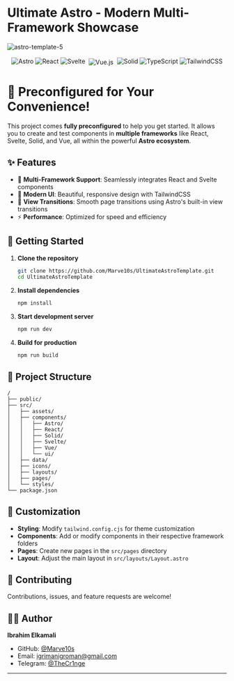 # Ultimate Astro - Modern Multi-Framework Showcase
![astro-template-5](https://github.com/user-attachments/assets/19ceca2e-af6f-498a-b1e1-00f36718fc48)

<div display="flex" align="center">

![Astro](https://img.shields.io/badge/Astro-0C1222?style=for-the-badge&logo=astro&logoColor=FDFDFE)
![React](https://img.shields.io/badge/React-20232A?style=for-the-badge&logo=react&logoColor=61DAFB)
![Svelte](https://img.shields.io/badge/Svelte-4A4A55?style=for-the-badge&logo=svelte&logoColor=FF3E00)
<img src="https://img.shields.io/badge/Vue.js-35495E?style=for-the-badge&logo=vue.js&logoColor=4FC08D" alt="Vue.js" style="vertical-align: middle; margin: 4px;" />
![Solid](https://img.shields.io/badge/Solid-2C4F7C?style=for-the-badge&logo=solid&logoColor=white)
![TypeScript](https://img.shields.io/badge/TypeScript-007ACC?style=for-the-badge&logo=typescript&logoColor=white)
![TailwindCSS](https://img.shields.io/badge/TailwindCSS-38B2AC?style=for-the-badge&logo=tailwind-css&logoColor=white)

</div>

# 🌟 Preconfigured for Your Convenience!

This project comes **fully preconfigured** to help you get started. It allows you to create and test components in **multiple frameworks** like React, Svelte, Solid, and Vue, all within the powerful **Astro ecosystem**. 

## ✨ Features

- 🚀 **Multi-Framework Support**: Seamlessly integrates React and Svelte components
- 🎨 **Modern UI**: Beautiful, responsive design with TailwindCSS
- 🔄 **View Transitions**: Smooth page transitions using Astro's built-in view transitions
- ⚡ **Performance**: Optimized for speed and efficiency

## 🚀 Getting Started

1. **Clone the repository**

   ```bash
   git clone https://github.com/Marve10s/UltimateAstroTemplate.git
   cd UltimateAstroTemplate
   ```

2. **Install dependencies**

   ```bash
   npm install
   ```

3. **Start development server**

   ```bash
   npm run dev
   ```

4. **Build for production**
   ```bash
   npm run build
   ```

## 📁 Project Structure

```
/
├── public/
├── src/
│   ├── assets/
│   ├── components/
│   │   ├── Astro/
│   │   ├── React/
│   │   ├── Solid/
│   │   ├── Svelte/
│   │   ├── Vue/
│   │   └── ui/
│   ├── data/
│   ├── icons/
│   ├── layouts/
│   ├── pages/
│   └── styles/
└── package.json
```

## 🎨 Customization

- **Styling**: Modify `tailwind.config.cjs` for theme customization
- **Components**: Add or modify components in their respective framework folders
- **Pages**: Create new pages in the `src/pages` directory
- **Layout**: Adjust the main layout in `src/layouts/Layout.astro`

## 🤝 Contributing

Contributions, issues, and feature requests are welcome!

## 👨‍💻 Author

**Ibrahim Elkamali**

- GitHub: [@Marve10s](https://github.com/Marve10s)
- Email: [igrimanigroman@gmail.com](mailto:igrimanigroman@gmail.com)
- Telegram: [@TheCr1nge](https://t.me/TheCr1nge)

---
